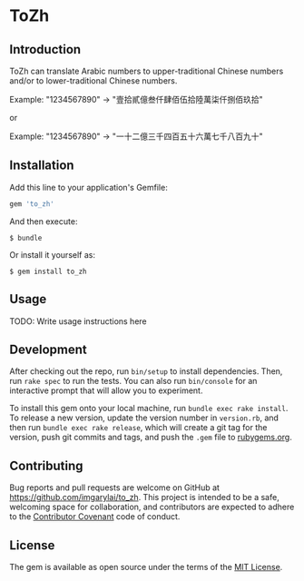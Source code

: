 # ToZh

## Introduction

ToZh can translate Arabic numbers to upper-traditional Chinese numbers and/or to lower-traditional Chinese numbers.

Example: "1234567890" -> "壹拾貳億叁仟肆佰伍拾陸萬柒仟捌佰玖拾"

or

Example: "1234567890" -> "一十二億三千四百五十六萬七千八百九十"

## Installation

Add this line to your application's Gemfile:

```ruby
gem 'to_zh'
```

And then execute:

    $ bundle

Or install it yourself as:

    $ gem install to_zh

## Usage

TODO: Write usage instructions here

## Development

After checking out the repo, run `bin/setup` to install dependencies. Then, run `rake spec` to run the tests. You can also run `bin/console` for an interactive prompt that will allow you to experiment.

To install this gem onto your local machine, run `bundle exec rake install`. To release a new version, update the version number in `version.rb`, and then run `bundle exec rake release`, which will create a git tag for the version, push git commits and tags, and push the `.gem` file to [rubygems.org](https://rubygems.org).

## Contributing

Bug reports and pull requests are welcome on GitHub at https://github.com/imgarylai/to_zh. This project is intended to be a safe, welcoming space for collaboration, and contributors are expected to adhere to the [Contributor Covenant](http://contributor-covenant.org) code of conduct.


## License

The gem is available as open source under the terms of the [MIT License](http://opensource.org/licenses/MIT).
